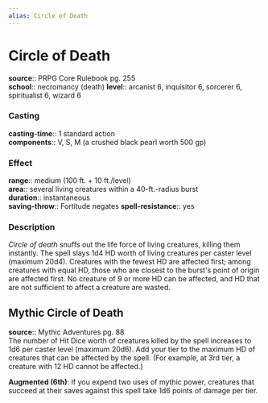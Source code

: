 ```yaml
---
alias: Circle of Death
---
```


# Circle of Death 

**source**:: PRPG Core Rulebook pg. 255  
**school**:: necromancy (death)
**level**:: arcanist 6, inquisitor 6, sorcerer 6, spiritualist 6, wizard 6

### Casting 

**casting-time**:: 1 standard action  
**components**:: V, S, M (a crushed black pearl worth 500 gp)

### Effect 

**range**:: medium (100 ft. + 10 ft./level)  
**area**:: several living creatures within a 40-ft.-radius burst  
**duration**:: instantaneous  
**saving-throw**:: Fortitude negates
**spell-resistance**:: yes

### Description 

*Circle of death* snuffs out the life force of living creatures, killing them instantly. The spell slays 1d4 HD worth of living creatures per caster level (maximum 20d4). Creatures with the fewest HD are affected first; among creatures with equal HD, those who are closest to the burst's point of origin are affected first. No creature of 9 or more HD can be affected, and HD that are not sufficient to affect a creature are wasted.

## Mythic Circle of Death 

**source**:: Mythic Adventures pg. 88  
The number of Hit Dice worth of creatures killed by the spell increases to 1d6 per caster level (maximum 20d6). Add your tier to the maximum HD of creatures that can be affected by the spell. (For example, at 3rd tier, a creature with 12 HD cannot be affected.)  
  
**Augmented (6th)**: If you expend two uses of mythic power, creatures that succeed at their saves against this spell take 1d6 points of damage per tier.
